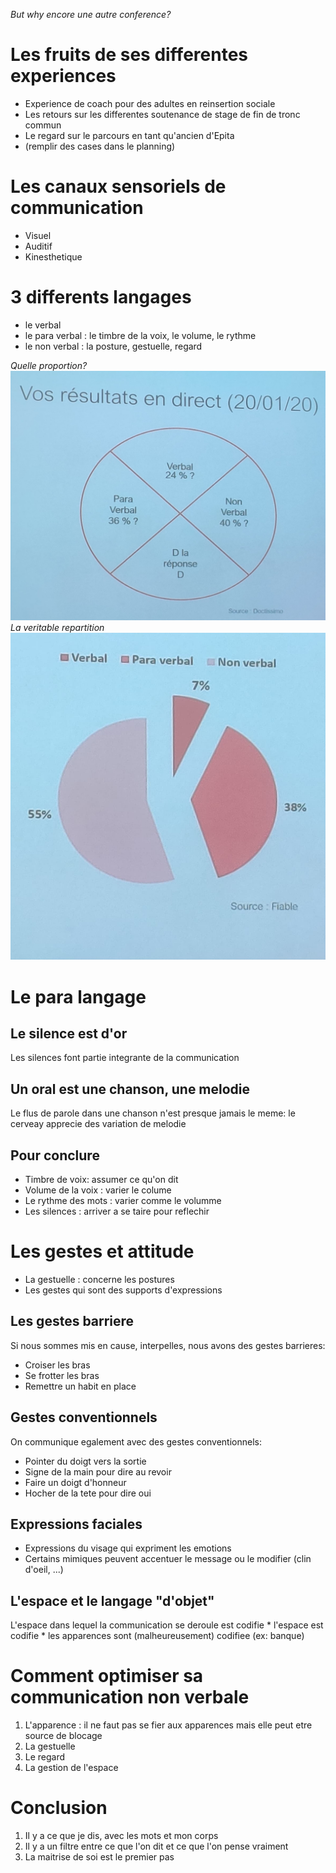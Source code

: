 *But why encore une autre conference?*

# Les fruits de ses differentes experiences
* Experience de coach pour des adultes en reinsertion sociale
* Les retours sur les differentes soutenance de stage de fin de tronc commun
* Le regard sur le parcours en tant qu'ancien d'Epita
* (remplir des cases dans le planning)

# Les canaux sensoriels de communication
* Visuel
* Auditif
* Kinesthetique

# 3 differents langages
* le verbal
* le para verbal : le timbre de la voix, le volume, le rythme
* le non verbal : la posture, gestuelle, regard

*Quelle proportion?*
![Sondage](sondage.jpg)
*La veritable repartition*
![Vraie repartition](vrai.jpg)

# Le para langage
## Le silence est d'or
Les silences font partie integrante de la communication

## Un oral est une chanson, une melodie
Le flus de parole dans une chanson n'est presque jamais le meme: le cerveay apprecie des variation de melodie

## Pour conclure
* Timbre de voix: assumer ce qu'on dit
* Volume de la voix : varier le colume
* Le rythme des mots : varier comme le volumme
* Les silences : arriver a se taire pour reflechir

# Les gestes et attitude
* La gestuelle : concerne les postures
* Les gestes qui sont des supports d'expressions

## Les gestes barriere
Si nous sommes mis en cause, interpelles, nous avons des gestes barrieres:
* Croiser les bras
* Se frotter les bras
* Remettre un habit en place

## Gestes conventionnels
On communique egalement avec des gestes conventionnels:
* Pointer du doigt vers la sortie
* Signe de la main pour dire au revoir
* Faire un doigt d'honneur
* Hocher de la tete pour dire oui

## Expressions faciales
* Expressions du visage qui expriment les emotions
* Certains mimiques peuvent accentuer le message ou le modifier (clin d'oeil, ...)

## L'espace et le langage "d'objet"
L'espace dans lequel la communication se deroule est codifie
    * l'espace est codifie
    * les apparences sont (malheureusement) codifiee (ex: banque)

# Comment optimiser sa communication non verbale
1. L'apparence : il ne faut pas se fier aux apparences mais elle peut etre source de blocage
1. La gestuelle
1. Le regard
1. La gestion de l'espace

# Conclusion

1. Il y a ce que je dis, avec les mots et mon corps
2. Il y a un filtre entre ce que l'on dit et ce que l'on pense vraiment
1. La maitrise de soi est le premier pas
